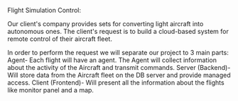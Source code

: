 Flight Simulation Control:

Our client's company provides sets for converting light aircraft into autonomous ones.
The client's request is to build a cloud-based system for remote control of their aircraft fleet.

In order to perform the request we will separate our project to 3 main parts: 
Agent- Each flight will have an agent. The Agent will collect information about the activity of the Aircraft and transmit commands.
Server (Backend)- Will store data from the Aircraft fleet on the DB server and provide managed access.
Client (Frontend)- Will present all the information about the flights like monitor panel and a map.
